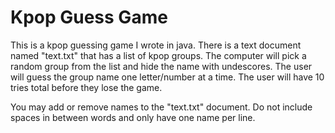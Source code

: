 # Kpop Guess Game

This is a kpop guessing game I wrote in java. 
There is a text document named "text.txt" that has a list of kpop groups.
The computer will pick a random group from the list and hide the name with undescores.
The user will guess the group name one letter/number at a time.
The user will have 10 tries total before they lose the game.

You may add or remove names to the "text.txt" document.
Do not include spaces in between words and only have one name per line.

